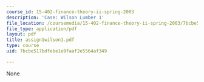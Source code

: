 ```yaml
---
course_id: 15-402-finance-theory-ii-spring-2003
description: 'Case: Wilson Lumber 1'
file_location: /coursemedia/15-402-finance-theory-ii-spring-2003/7bcbe517bdfebe1e9faaf2e5564af349_assign1wilson1.pdf
file_type: application/pdf
layout: pdf
title: assign1wilson1.pdf
type: course
uid: 7bcbe517bdfebe1e9faaf2e5564af349

---
```

None